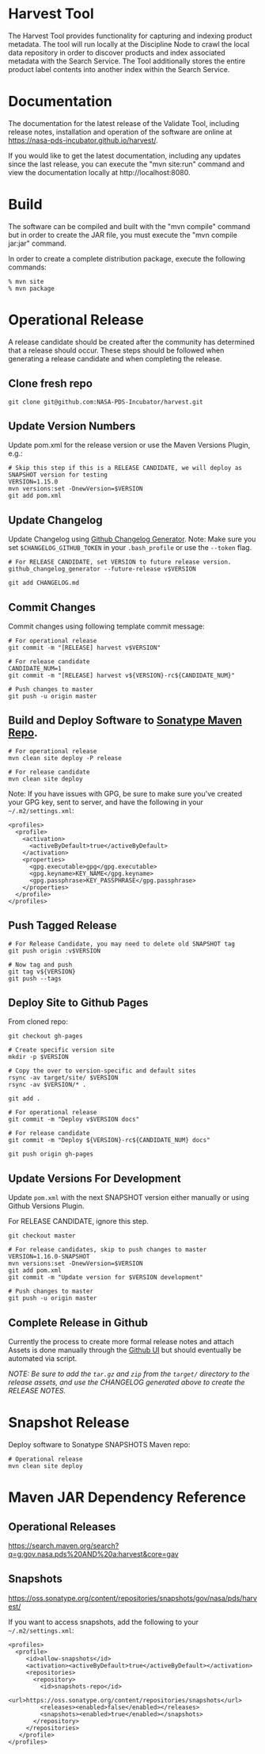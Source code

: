 # Harvest Tool
The Harvest Tool provides functionality for capturing and indexing product metadata. The tool will run locally at the Discipline Node to crawl the local data repository in order to discover products and index associated metadata with the Search Service. The Tool additionally stores the entire product label contents into another index within the Search Service.

# Documentation
The documentation for the latest release of the Validate Tool, including release notes, installation and operation of the software are online at https://nasa-pds-incubator.github.io/harvest/.

If you would like to get the latest documentation, including any updates since the last release, you can execute the "mvn site:run" command and view the documentation locally at http://localhost:8080.

# Build
The software can be compiled and built with the "mvn compile" command but in order 
to create the JAR file, you must execute the "mvn compile jar:jar" command. 

In order to create a complete distribution package, execute the 
following commands: 

```
% mvn site
% mvn package
```

# Operational Release

A release candidate should be created after the community has determined that a release should occur. These steps should be followed when generating a release candidate and when completing the release.

## Clone fresh repo
```
git clone git@github.com:NASA-PDS-Incubator/harvest.git
```

## Update Version Numbers

Update pom.xml for the release version or use the Maven Versions Plugin, e.g.:

```
# Skip this step if this is a RELEASE CANDIDATE, we will deploy as SNAPSHOT version for testing
VERSION=1.15.0
mvn versions:set -DnewVersion=$VERSION
git add pom.xml
```

## Update Changelog
Update Changelog using [Github Changelog Generator](https://github.com/github-changelog-generator/github-changelog-generator). Note: Make sure you set `$CHANGELOG_GITHUB_TOKEN` in your `.bash_profile` or use the `--token` flag.
```
# For RELEASE CANDIDATE, set VERSION to future release version.
github_changelog_generator --future-release v$VERSION

git add CHANGELOG.md
```

## Commit Changes
Commit changes using following template commit message:
```
# For operational release
git commit -m "[RELEASE] harvest v$VERSION"

# For release candidate
CANDIDATE_NUM=1
git commit -m "[RELEASE] harvest v${VERSION}-rc${CANDIDATE_NUM}"

# Push changes to master
git push -u origin master
```

## Build and Deploy Software to [Sonatype Maven Repo](https://repo.maven.apache.org/maven2/gov/nasa/pds/).

```
# For operational release
mvn clean site deploy -P release

# For release candidate
mvn clean site deploy
```

Note: If you have issues with GPG, be sure to make sure you've created your GPG key, sent to server, and have the following in your `~/.m2/settings.xml`:
```
<profiles>
  <profile>
    <activation>
      <activeByDefault>true</activeByDefault>
    </activation>
    <properties>
      <gpg.executable>gpg</gpg.executable>
      <gpg.keyname>KEY_NAME</gpg.keyname>
      <gpg.passphrase>KEY_PASSPHRASE</gpg.passphrase>
    </properties>
  </profile>
</profiles>

```

## Push Tagged Release
```
# For Release Candidate, you may need to delete old SNAPSHOT tag
git push origin :v$VERSION

# Now tag and push
git tag v${VERSION}
git push --tags

```

## Deploy Site to Github Pages

From cloned repo:
```
git checkout gh-pages

# Create specific version site
mkdir -p $VERSION

# Copy the over to version-specific and default sites
rsync -av target/site/ $VERSION
rsync -av $VERSION/* .

git add .

# For operational release
git commit -m "Deploy v$VERSION docs"

# For release candidate
git commit -m "Deploy ${VERSION}-rc${CANDIDATE_NUM} docs"

git push origin gh-pages
```

## Update Versions For Development

Update `pom.xml` with the next SNAPSHOT version either manually or using Github Versions Plugin.

For RELEASE CANDIDATE, ignore this step.

```
git checkout master

# For release candidates, skip to push changes to master
VERSION=1.16.0-SNAPSHOT
mvn versions:set -DnewVersion=$VERSION
git add pom.xml
git commit -m "Update version for $VERSION development"

# Push changes to master
git push -u origin master
```

## Complete Release in Github
Currently the process to create more formal release notes and attach Assets is done manually through the [Github UI](https://github.com/NASA-PDS-Incubator/harvest/releases/new) but should eventually be automated via script.

*NOTE: Be sure to add the `tar.gz` and `zip` from the `target/` directory to the release assets, and use the CHANGELOG generated above to create the RELEASE NOTES.*

# Snapshot Release

Deploy software to Sonatype SNAPSHOTS Maven repo:

```
# Operational release
mvn clean site deploy
```

# Maven JAR Dependency Reference

## Operational Releases
https://search.maven.org/search?q=g:gov.nasa.pds%20AND%20a:harvest&core=gav

## Snapshots
https://oss.sonatype.org/content/repositories/snapshots/gov/nasa/pds/harvest/

If you want to access snapshots, add the following to your `~/.m2/settings.xml`:
```
<profiles>
  <profile>
     <id>allow-snapshots</id>
     <activation><activeByDefault>true</activeByDefault></activation>
     <repositories>
       <repository>
         <id>snapshots-repo</id>
         <url>https://oss.sonatype.org/content/repositories/snapshots</url>
         <releases><enabled>false</enabled></releases>
         <snapshots><enabled>true</enabled></snapshots>
       </repository>
     </repositories>
   </profile>
</profiles>
```
